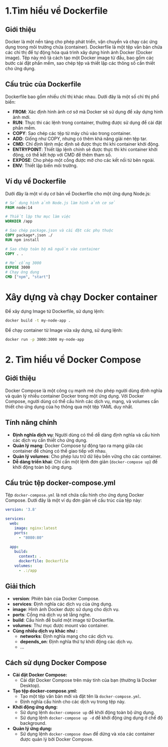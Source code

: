 # 1.Tìm hiểu về Dockerfile
## Giới thiệu
Docker là một nền tảng cho phép phát triển, vận chuyển và chạy các ứng dụng trong môi trường chứa (container). Dockerfile là một tệp văn bản chứa các chỉ thị để tự động hóa quá trình xây dựng hình ảnh Docker (Docker image). Tệp này mô tả cách tạo một Docker image từ đầu, bao gồm các bước cài đặt phần mềm, sao chép tệp và thiết lập các thông số cần thiết cho ứng dụng.

## Cấu trúc của Dockerfile

Dockerfile bao gồm nhiều chỉ thị khác nhau. Dưới đây là một số chỉ thị phổ biến:

- **FROM**: Xác định hình ảnh cơ sở mà Docker sẽ sử dụng để xây dựng hình ảnh mới.
- **RUN**: Thực thi các lệnh trong container, thường được sử dụng để cài đặt phần mềm.
- **COPY**: Sao chép các tệp từ máy chủ vào trong container.
- **ADD**: Giống như COPY, nhưng có thêm khả năng giải nén tệp tar.
- **CMD**: Chỉ định lệnh mặc định sẽ được thực thi khi container khởi động.
- **ENTRYPOINT**: Thiết lập lệnh chính sẽ được thực thi khi container khởi động, có thể kết hợp với CMD để thêm tham số.
- **EXPOSE**: Cho phép một cổng được mở cho các kết nối từ bên ngoài.
- **ENV**: Thiết lập biến môi trường.
## Ví dụ về Dockerfile

Dưới đây là một ví dụ cơ bản về Dockerfile cho một ứng dụng Node.js:

```dockerfile
# Sử dụng hình ảnh Node.js làm hình ảnh cơ sở
FROM node:14

# Thiết lập thư mục làm việc
WORKDIR /app

# Sao chép package.json và cài đặt các phụ thuộc
COPY package*.json ./
RUN npm install

# Sao chép toàn bộ mã nguồn vào container
COPY . .

# Mở cổng 3000
EXPOSE 3000
# Chạy ứng dụng
CMD ["npm", "start"]

```

# Xây dựng và chạy Docker container
Để xây dựng Image từ Dockerfile, sử dụng lệnh:
```bash
docker build -t my-node-app .
```

Để chạy container từ Image vừa xây dựng, sử dụng lệnh:
```bash
docker run -p 3000:3000 my-node-app
```
# 2. Tìm hiểu về Docker Compose

## Giới thiệu
Docker Compose là một công cụ mạnh mẽ cho phép người dùng định nghĩa và quản lý nhiều container Docker trong một ứng dụng. Với Docker Compose, người dùng có thể cấu hình các dịch vụ, mạng, và volumes cần thiết cho ứng dụng của họ thông qua một tệp YAML duy nhất.
## Tính năng chính
- **Định nghĩa dịch vụ**: Người dùng có thể dễ dàng định nghĩa và cấu hình các dịch vụ cần thiết cho ứng dụng.
- **Quản lý mạng**: Docker Compose tự động tạo ra mạng giữa các container để chúng có thể giao tiếp với nhau.
- **Quản lý volumes**: Cho phép lưu trữ dữ liệu bền vững cho các container.
- **Dễ dàng triển khai**: Chỉ cần một lệnh đơn giản (`docker-compose up`) để khởi động toàn bộ ứng dụng.

## Cấu trúc tệp docker-compose.yml
Tệp `docker-compose.yml` là nơi chứa cấu hình cho ứng dụng Docker Compose. Dưới đây là một ví dụ đơn giản về cấu trúc của tệp này:
```yaml
version: '3.8'

services:
  web:
    image: nginx:latest
    ports:
      - "8080:80"
  
  app:
    build:
      context: .
      dockerfile: Dockerfile
    volumes:
      - .:/app
```

## Giải thích
- **version**: Phiên bản của Docker Compose.
- **services**: Định nghĩa các dịch vụ của ứng dụng.
- **image**: Hình ảnh Docker được sử dụng cho dịch vụ.
- **ports**: Cổng mà dịch vụ sẽ lắng nghe.
- **build**: Cấu hình để build một image từ Dockerfile.
- **volumes**: Thư mục được mount vào container.
- **Cùng nhiều dịch vụ khác như :**
  - **networks**: Định nghĩa mạng cho các dịch vụ.
  - **depends_on**: Định nghĩa thứ tự khởi động các dịch vụ.
  - ...
## Cách sử dụng Docker Compose

- **Cài đặt Docker Compose:**
  - Cài đặt Docker Compose trên máy tính của bạn (thường là Docker Desktop).
- **Tạo tệp docker-compose.yml:**
  - Tạo một tệp văn bản mới và đặt tên là `docker-compose.yml`.
  - Định nghĩa cấu hình cho các dịch vụ trong tệp này.
- **Khởi động ứng dụng:**
  - Sử dụng lệnh `docker-compose up` để khởi động toàn bộ ứng dụng.
  - Sử dụng lệnh `docker-compose up -d` để khởi động ứng dụng ở chế độ background.
- **Quản lý ứng dụng:**
  - Sử dụng lệnh `docker-compose down` để dừng và xóa các container được quản lý bởi Docker Compose.

